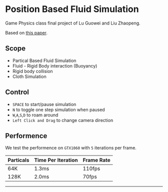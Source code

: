 # Position Based Fluid Simulation
Game Physics class final project of Lu Guowei and Liu Zhaopeng.

Based on [this paper](http://mmacklin.com/pbf_sig_preprint.pdf).

## Scope
* Partical Based Fluid Simulation
* Fluid - Rigid Body interaction (Buoyancy)
* Rigid body collision
* Cloth Simulation

## Control
* `SPACE` to start/pause simulation
* `N` to toggle one step simulation when paused
* `W`,`A`,`S`,`D` to roam around
* `Left Click and Drag` to change camera direction
  
## Performence
We test the performence on `GTX1060` with `5` iterations per frame.

|Particals|Time Per Iteration|Frame Rate|
|-|-|-|
| 64K|1.3ms|110fps|
|128K|2.0ms|70fps
----------